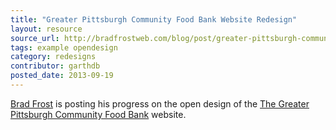 ```yaml
---
title: "Greater Pittsburgh Community Food Bank Website Redesign"
layout: resource
source_url: http://bradfrostweb.com/blog/post/greater-pittsburgh-community-food-bank-open-redesign/
tags: example opendesign
category: redesigns
contributor: garthdb
posted_date: 2013-09-19
---
```

[Brad Frost](http://www.twitter.com/brad_frost) is posting his progress on the open design of the [The Greater Pittsburgh Community Food Bank](http://www.pittsburghfoodbank.org/) website.
